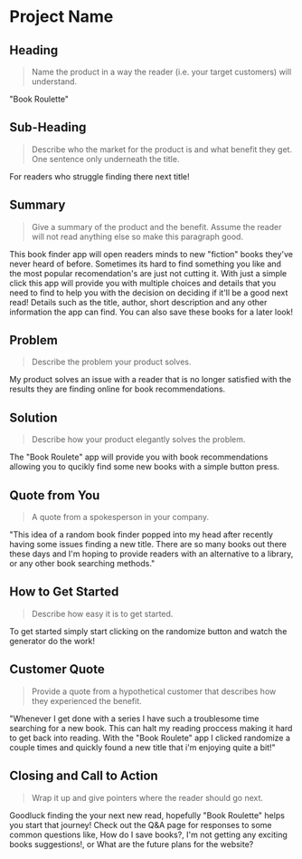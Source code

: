 # Project Name #

<!--
> This material was originally posted [here](http://www.quora.com/What-is-Amazons-approach-to-product-development-and-product-management). It is reproduced here for posterities sake.

There is an approach called "working backwards" that is widely used at Amazon. They work backwards from the customer, rather than starting with an idea for a product and trying to bolt customers onto it. While working backwards can be applied to any specific product decision, using this approach is especially important when developing new products or features.

For new initiatives a product manager typically starts by writing an internal press release announcing the finished product. The target audience for the press release is the new/updated product's customers, which can be retail customers or internal users of a tool or technology. Internal press releases are centered around the customer problem, how current solutions (internal or external) fail, and how the new product will blow away existing solutions.

If the benefits listed don't sound very interesting or exciting to customers, then perhaps they're not (and shouldn't be built). Instead, the product manager should keep iterating on the press release until they've come up with benefits that actually sound like benefits. Iterating on a press release is a lot less expensive than iterating on the product itself (and quicker!).

If the press release is more than a page and a half, it is probably too long. Keep it simple. 3-4 sentences for most paragraphs. Cut out the fat. Don't make it into a spec. You can accompany the press release with a FAQ that answers all of the other business or execution questions so the press release can stay focused on what the customer gets. My rule of thumb is that if the press release is hard to write, then the product is probably going to suck. Keep working at it until the outline for each paragraph flows.

Oh, and I also like to write press-releases in what I call "Oprah-speak" for mainstream consumer products. Imagine you're sitting on Oprah's couch and have just explained the product to her, and then you listen as she explains it to her audience. That's "Oprah-speak", not "Geek-speak".

Once the project moves into development, the press release can be used as a touchstone; a guiding light. The product team can ask themselves, "Are we building what is in the press release?" If they find they're spending time building things that aren't in the press release (overbuilding), they need to ask themselves why. This keeps product development focused on achieving the customer benefits and not building extraneous stuff that takes longer to build, takes resources to maintain, and doesn't provide real customer benefit (at least not enough to warrant inclusion in the press release).
 -->

## Heading ##
  > Name the product in a way the reader (i.e. your target customers) will understand.

  "Book Roulette"

## Sub-Heading ##
  > Describe who the market for the product is and what benefit they get. One sentence only underneath the title.

  For readers who struggle finding there next title!
## Summary ##
  > Give a summary of the product and the benefit. Assume the reader will not read anything else so make this paragraph good.

  This book finder app will open readers minds to new "fiction" books they've never heard of before. Sometimes its hard to find something you like and the most popular recomendation's are just not cutting it. With just a simple click this app will provide you with multiple choices and details that you need to find to help you with the decision on deciding if it'll be a good next read! Details such as the title, author, short description and any other information the app can find. You can also save these books for a later look!

## Problem ##
  > Describe the problem your product solves.

  My product solves an issue with a reader that is no longer satisfied with the results they are finding online for book recommendations.

## Solution ##
  > Describe how your product elegantly solves the problem.

  The "Book Roulete" app will provide you with book recommendations allowing you to qucikly find some new books with a simple button press.

## Quote from You ##
  > A quote from a spokesperson in your company.

  "This idea of a random book finder popped into my head after recently having some issues finding a new title. There are so many
  books out there these days and I'm hoping to provide readers with an alternative to a library, or any other book searching methods."

## How to Get Started ##
  > Describe how easy it is to get started.

  To get started simply start clicking on the randomize button and watch the generator do the work!

## Customer Quote ##
  > Provide a quote from a hypothetical customer that describes how they experienced the benefit.

  "Whenever I get done with a series I have such a troublesome time searching for a new book. This can halt my reading
  proccess making it hard to get back into reading. With the "Book Roulete" app I clicked randomize a couple times and quickly found
  a new title that i'm enjoying quite a bit!"

## Closing and Call to Action ##
  > Wrap it up and give pointers where the reader should go next.

  Goodluck finding the your next new read, hopefully "Book Roulette" helps you start that journey! Check out the Q&A page for responses to some common questions like, How do I save books?, I'm not getting any exciting books suggestions!, or What are the future plans for the website?